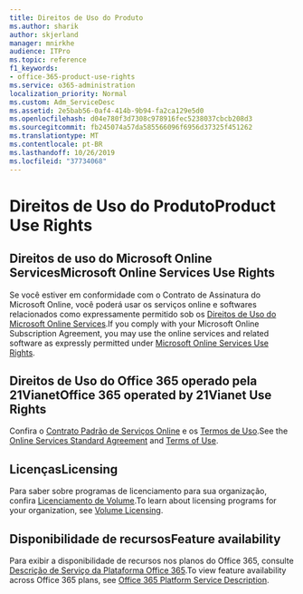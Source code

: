 ```yaml
---
title: Direitos de Uso do Produto
ms.author: sharik
author: skjerland
manager: mnirkhe
audience: ITPro
ms.topic: reference
f1_keywords:
- office-365-product-use-rights
ms.service: o365-administration
localization_priority: Normal
ms.custom: Adm_ServiceDesc
ms.assetid: 2e5bab56-0af4-414b-9b94-fa2ca129e5d0
ms.openlocfilehash: d04e780f3d7308c978916fec5238037cbcb208d3
ms.sourcegitcommit: fb245074a57da585566096f6956d37325f451262
ms.translationtype: MT
ms.contentlocale: pt-BR
ms.lasthandoff: 10/26/2019
ms.locfileid: "37734068"
---
```

# <a name="product-use-rights"></a><span data-ttu-id="0d2eb-102">Direitos de Uso do Produto</span><span class="sxs-lookup"><span data-stu-id="0d2eb-102">Product Use Rights</span></span>

## <a name="microsoft-online-services-use-rights"></a><span data-ttu-id="0d2eb-103">Direitos de uso do Microsoft Online Services</span><span class="sxs-lookup"><span data-stu-id="0d2eb-103">Microsoft Online Services Use Rights</span></span>

<span data-ttu-id="0d2eb-104">Se você estiver em conformidade com o Contrato de Assinatura do Microsoft Online, você poderá usar os serviços online e softwares relacionados como expressamente permitido sob os [Direitos de Uso do Microsoft Online Services](https://www.microsoftvolumelicensing.com/DocumentSearch.aspx?Mode=3&DocumentTypeId=37&ShowArchived=true).</span><span class="sxs-lookup"><span data-stu-id="0d2eb-104">If you comply with your Microsoft Online Subscription Agreement, you may use the online services and related software as expressly permitted under [Microsoft Online Services Use Rights](https://www.microsoftvolumelicensing.com/DocumentSearch.aspx?Mode=3&DocumentTypeId=37&ShowArchived=true).</span></span>
  
## <a name="office-365-operated-by-21vianet-use-rights"></a><span data-ttu-id="0d2eb-105">Direitos de Uso do Office 365 operado pela 21Vianet</span><span class="sxs-lookup"><span data-stu-id="0d2eb-105">Office 365 operated by 21Vianet Use Rights</span></span>

<span data-ttu-id="0d2eb-106">Confira o [Contrato Padrão de Serviços Online](https://www.21vbluecloud.com/office365/O365-AgreeWebDir/) e os [Termos de Uso](https://www.21vbluecloud.com/office365/O365-TOU/).</span><span class="sxs-lookup"><span data-stu-id="0d2eb-106">See the [Online Services Standard Agreement](https://www.21vbluecloud.com/office365/O365-AgreeWebDir/) and [Terms of Use](https://www.21vbluecloud.com/office365/O365-TOU/).</span></span>
  
## <a name="licensing"></a><span data-ttu-id="0d2eb-107">Licenças</span><span class="sxs-lookup"><span data-stu-id="0d2eb-107">Licensing</span></span>

<span data-ttu-id="0d2eb-108">Para saber sobre programas de licenciamento para sua organização, confira [Licenciamento de Volume](https://go.microsoft.com/fwlink/?LinkId=393693).</span><span class="sxs-lookup"><span data-stu-id="0d2eb-108">To learn about licensing programs for your organization, see [Volume Licensing](https://go.microsoft.com/fwlink/?LinkId=393693).</span></span>
  
## <a name="feature-availability"></a><span data-ttu-id="0d2eb-109">Disponibilidade de recursos</span><span class="sxs-lookup"><span data-stu-id="0d2eb-109">Feature availability</span></span>

<span data-ttu-id="0d2eb-110">Para exibir a disponibilidade de recursos nos planos do Office 365, consulte [Descrição de Serviço da Plataforma Office 365](office-365-platform-service-description.md).</span><span class="sxs-lookup"><span data-stu-id="0d2eb-110">To view feature availability across Office 365 plans, see [Office 365 Platform Service Description](office-365-platform-service-description.md).</span></span>
  

